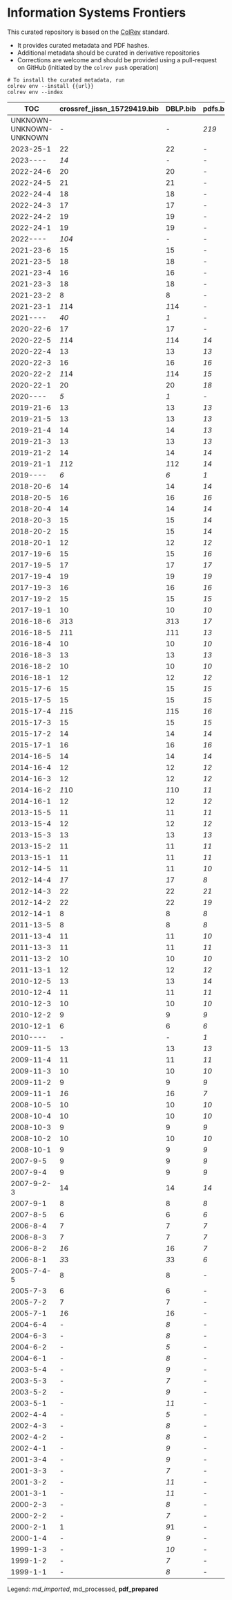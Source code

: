 # Information Systems Frontiers

This curated repository is based on the [ColRev](https://github.com/CoLRev-Ecosystem/colrev) standard.

- It provides curated metadata and PDF hashes.
- Additional metadata should be curated in derivative repositories
- Corrections are welcome and should be provided using a pull-request on GitHub (initiated by the `colrev push` operation)

```
# To install the curated metadata, run
colrev env --install {{url}}
colrev env --index
```

<!-- TABLE_SUMMARY -->

|TOC           |crossref_jissn_15729419.bib|DBLP.bib        |pdfs.bib        |all_merged      |
|--------------|----------------|----------------|----------------|----------------|
|UNKNOWN-UNKNOWN-UNKNOWN|               -|               -|           *219*|              NO|
|2023-25-1     |              22|              22|               -|              NO|
|2023----      |            *14*|               -|               -|              NO|
|2022-24-6     |              20|              20|               -|              NO|
|2022-24-5     |              21|              21|               -|              NO|
|2022-24-4     |              18|              18|               -|              NO|
|2022-24-3     |              17|              17|               -|              NO|
|2022-24-2     |              19|              19|               -|              NO|
|2022-24-1     |              19|              19|               -|              NO|
|2022----      |           *104*|               -|               -|              NO|
|2021-23-6     |              15|              15|               -|              NO|
|2021-23-5     |              18|              18|               -|              NO|
|2021-23-4     |              16|              16|               -|              NO|
|2021-23-3     |              18|              18|               -|              NO|
|2021-23-2     |               8|               8|               -|              NO|
|2021-23-1     |           *1*14|           *1*14|               -|              NO|
|2021----      |            *40*|             *1*|               -|              NO|
|2020-22-6     |              17|              17|               -|              NO|
|2020-22-5     |           *1*14|           *1*14|            *14*|              NO|
|2020-22-4     |              13|              13|            *13*|              NO|
|2020-22-3     |              16|              16|            *16*|              NO|
|2020-22-2     |           *1*14|           *1*14|            *15*|              NO|
|2020-22-1     |              20|              20|            *18*|              NO|
|2020----      |             *5*|             *1*|               -|              NO|
|2019-21-6     |              13|              13|            *13*|              NO|
|2019-21-5     |              13|              13|            *13*|              NO|
|2019-21-4     |              14|              14|            *13*|              NO|
|2019-21-3     |              13|              13|            *13*|              NO|
|2019-21-2     |              14|              14|            *14*|              NO|
|2019-21-1     |           *1*12|           *1*12|            *14*|              NO|
|2019----      |             *6*|             *6*|             *1*|              NO|
|2018-20-6     |              14|              14|            *14*|              NO|
|2018-20-5     |              16|              16|            *16*|              NO|
|2018-20-4     |              14|              14|            *14*|              NO|
|2018-20-3     |              15|              15|            *14*|              NO|
|2018-20-2     |              15|              15|            *14*|              NO|
|2018-20-1     |              12|              12|            *12*|              NO|
|2017-19-6     |              15|              15|            *16*|              NO|
|2017-19-5     |              17|              17|            *17*|              NO|
|2017-19-4     |              19|              19|            *19*|              NO|
|2017-19-3     |              16|              16|            *16*|              NO|
|2017-19-2     |              15|              15|            *15*|              NO|
|2017-19-1     |              10|              10|            *10*|              NO|
|2016-18-6     |           *3*13|           *3*13|            *17*|              NO|
|2016-18-5     |           *1*11|           *1*11|            *13*|              NO|
|2016-18-4     |              10|              10|            *10*|              NO|
|2016-18-3     |              13|              13|            *13*|              NO|
|2016-18-2     |              10|              10|            *10*|              NO|
|2016-18-1     |              12|              12|            *12*|              NO|
|2015-17-6     |              15|              15|            *15*|              NO|
|2015-17-5     |              15|              15|            *15*|              NO|
|2015-17-4     |           *1*15|           *1*15|            *16*|              NO|
|2015-17-3     |              15|              15|            *15*|              NO|
|2015-17-2     |              14|              14|            *14*|              NO|
|2015-17-1     |              16|              16|            *16*|              NO|
|2014-16-5     |              14|              14|            *14*|              NO|
|2014-16-4     |              12|              12|            *12*|              NO|
|2014-16-3     |              12|              12|            *12*|              NO|
|2014-16-2     |           *1*10|           *1*10|            *11*|              NO|
|2014-16-1     |              12|              12|            *12*|              NO|
|2013-15-5     |              11|              11|            *11*|              NO|
|2013-15-4     |              12|              12|            *12*|              NO|
|2013-15-3     |              13|              13|            *13*|              NO|
|2013-15-2     |              11|              11|            *11*|              NO|
|2013-15-1     |              11|              11|            *11*|              NO|
|2012-14-5     |              11|              11|            *10*|              NO|
|2012-14-4     |            *1*7|            *1*7|             *8*|              NO|
|2012-14-3     |              22|              22|            *21*|              NO|
|2012-14-2     |              22|              22|            *19*|              NO|
|2012-14-1     |               8|               8|             *8*|              NO|
|2011-13-5     |               8|               8|             *8*|              NO|
|2011-13-4     |              11|              11|            *10*|              NO|
|2011-13-3     |              11|              11|            *11*|              NO|
|2011-13-2     |              10|              10|            *10*|              NO|
|2011-13-1     |              12|              12|            *12*|              NO|
|2010-12-5     |              13|              13|            *14*|              NO|
|2010-12-4     |              11|              11|            *11*|              NO|
|2010-12-3     |              10|              10|            *10*|              NO|
|2010-12-2     |               9|               9|             *9*|              NO|
|2010-12-1     |               6|               6|             *6*|              NO|
|2010----      |               -|               -|             *1*|              NO|
|2009-11-5     |              13|              13|            *13*|              NO|
|2009-11-4     |              11|              11|            *11*|              NO|
|2009-11-3     |              10|              10|            *10*|              NO|
|2009-11-2     |               9|               9|             *9*|              NO|
|2009-11-1     |            *1*6|            *1*6|             *7*|              NO|
|2008-10-5     |              10|              10|            *10*|              NO|
|2008-10-4     |              10|              10|            *10*|              NO|
|2008-10-3     |               9|               9|             *9*|              NO|
|2008-10-2     |              10|              10|            *10*|              NO|
|2008-10-1     |               9|               9|             *9*|              NO|
|2007-9-5      |               9|               9|             *9*|              NO|
|2007-9-4      |               9|               9|             *9*|              NO|
|2007-9-2-3    |              14|              14|            *14*|              NO|
|2007-9-1      |               8|               8|             *8*|              NO|
|2007-8-5      |               6|               6|             *6*|              NO|
|2006-8-4      |               7|               7|             *7*|              NO|
|2006-8-3      |               7|               7|             *7*|              NO|
|2006-8-2      |            *1*6|            *1*6|             *7*|              NO|
|2006-8-1      |            *3*3|            *3*3|             *6*|              NO|
|2005-7-4-5    |               8|               8|               -|              NO|
|2005-7-3      |               6|               6|               -|              NO|
|2005-7-2      |               7|               7|               -|              NO|
|2005-7-1      |            *1*6|            *1*6|               -|              NO|
|2004-6-4      |               -|             *8*|               -|              NO|
|2004-6-3      |               -|             *8*|               -|              NO|
|2004-6-2      |               -|             *5*|               -|              NO|
|2004-6-1      |               -|             *8*|               -|              NO|
|2003-5-4      |               -|             *9*|               -|              NO|
|2003-5-3      |               -|             *7*|               -|              NO|
|2003-5-2      |               -|             *9*|               -|              NO|
|2003-5-1      |               -|            *11*|               -|              NO|
|2002-4-4      |               -|             *5*|               -|              NO|
|2002-4-3      |               -|             *8*|               -|              NO|
|2002-4-2      |               -|             *8*|               -|              NO|
|2002-4-1      |               -|             *9*|               -|              NO|
|2001-3-4      |               -|             *9*|               -|              NO|
|2001-3-3      |               -|             *7*|               -|              NO|
|2001-3-2      |               -|            *11*|               -|              NO|
|2001-3-1      |               -|            *11*|               -|              NO|
|2000-2-3      |               -|             *8*|               -|              NO|
|2000-2-2      |               -|             *7*|               -|              NO|
|2000-2-1      |               1|            *9*1|               -|              NO|
|2000-1-4      |               -|             *9*|               -|              NO|
|1999-1-3      |               -|            *10*|               -|              NO|
|1999-1-2      |               -|             *7*|               -|              NO|
|1999-1-1      |               -|             *8*|               -|              NO|

Legend: *md_imported*, md_processed, **pdf_prepared**
